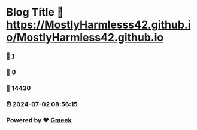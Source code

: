 # Blog Title :link: https://MostlyHarmlesss42.github.io/MostlyHarmless42.github.io 
### :page_facing_up: [1](https://MostlyHarmlesss42.github.io/MostlyHarmless42.github.io/tag.html) 
### :speech_balloon: 0 
### :hibiscus: 14430 
### :alarm_clock: 2024-07-02 08:56:15 
### Powered by :heart: [Gmeek](https://github.com/Meekdai/Gmeek)
